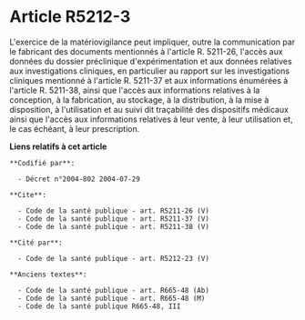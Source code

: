 # Article R5212-3

L'exercice de la matériovigilance peut impliquer, outre la communication par le fabricant des documents mentionnés à
l'article R. 5211-26, l'accès aux données du dossier préclinique d'expérimentation et aux données relatives aux
investigations cliniques, en particulier au rapport sur les investigations cliniques mentionné à l'article R. 5211-37 et aux
informations énumérées à l'article R. 5211-38, ainsi que l'accès aux informations relatives à la conception, à la
fabrication, au stockage, à la distribution, à la mise à disposition, à l'utilisation et au suivi dit traçabilité des
dispositifs médicaux ainsi que l'accès aux informations relatives à leur vente, à leur utilisation et, le cas échéant, à leur
prescription.

**Liens relatifs à cet article**

	**Codifié par**:

	  - Décret n°2004-802 2004-07-29

	**Cite**:

	  - Code de la santé publique - art. R5211-26 (V)
	  - Code de la santé publique - art. R5211-37 (V)
	  - Code de la santé publique - art. R5211-38 (V)

	**Cité par**:

	  - Code de la santé publique - art. R5212-23 (V)

	**Anciens textes**:

	  - Code de la santé publique - art. R665-48 (Ab)
	  - Code de la santé publique - art. R665-48 (M)
	  - Code de la santé publique R665-48, III
